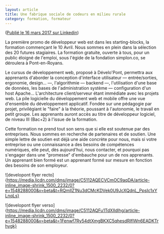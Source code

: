 ```yaml
---
layout: article
title: Une fabrique sociale de codeurs en milieu rurale
category: formation, formateur
---
```


([Publié le 16 mars 2017 sur Linkedin](https://www.linkedin.com/pulse/une-fabrique-sociale-de-codeurs-en-milieu-rurale-j%C3%A9r%C3%B4me-pierson/))

La première promo de développeur web est dans les starting-blocks, la formation commençant le 10 Avril. Nous sommes en plein dans la sélection des 20 futures stagiaires. La formation gratuite, ouverte à tous, pour un public éloigné de l'emploi, sous l'égide de la fondation simplon.co, se déroulera à Pont-en-Royans.

Le cursus de développement web, proposé à Dévelo'Pont, permettra aux apprenants d'aborder la conception d'interface utilisateur — entrée/sorties, ergonomie, design… —, l'algorithmie — backend —, l'utilisation d'une base de données, les bases de l'administration système — configuration d'un host Apache… L'architecture client/serveur étant immédiate avec les projets web. La pile logicielle du développement web et mobile offre une vue d'ensemble du développement applicatif. Fondée sur une pédagogie par projet, privilégiant le "faire" à la théorie, poussant à l'autonomie, le travail en petit groupe. Les apprenants auront accès au titre de développeur logiciel, de niveau III (Bac+2) à l'issue de la formation.

Cette formation ne prend tout son sens que si elle est soutenue par des entreprises. Nous sommes en recherche de partenaires et de soutien. Une simple lettre de soutien est déjà une aide concrète pour nous, mais si votre entreprise ou une connaissance a des besoins de compétences numériques, elle peut, dès aujourd'hui, nous contacter, et pourquoi pas s'engager dans une "promesse" d'embauche pour un de nos apprenants. Un apprenant bien formé est un apprenant formé sur mesure en fonction des besoins de son employeur.

![developont flyer recto]{https://media.licdn.com/dms/image/C5112AQECVCmOC9aqDA/article-inline_image-shrink_1500_2232/0?e=1548288000&v=beta&t=RQmIlZ1Nu3dCMcKDVek0U9JcXQdnL_PpsIc1xYLnqLs}

![developont flyer verso]{https://media.licdn.com/dms/image/C5112AQFu1TdXlIdlhg/article-inline_image-shrink_1500_2232/0?e=1548288000&v=beta&t=1Fenwf7Ry54dtXmgBKXC5qhesdRIfIWn6EADKTrhygk}
